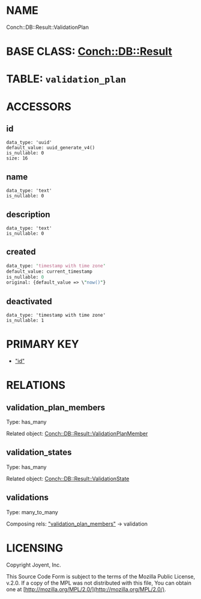 # NAME

Conch::DB::Result::ValidationPlan

# BASE CLASS: [Conch::DB::Result](/../modules/Conch::DB::Result)

# TABLE: `validation_plan`

# ACCESSORS

## id

```
data_type: 'uuid'
default_value: uuid_generate_v4()
is_nullable: 0
size: 16
```

## name

```
data_type: 'text'
is_nullable: 0
```

## description

```
data_type: 'text'
is_nullable: 0
```

## created

```perl
data_type: 'timestamp with time zone'
default_value: current_timestamp
is_nullable: 0
original: {default_value => \"now()"}
```

## deactivated

```
data_type: 'timestamp with time zone'
is_nullable: 1
```

# PRIMARY KEY

- ["id"](#id)

# RELATIONS

## validation\_plan\_members

Type: has\_many

Related object: [Conch::DB::Result::ValidationPlanMember](/../modules/Conch::DB::Result::ValidationPlanMember)

## validation\_states

Type: has\_many

Related object: [Conch::DB::Result::ValidationState](/../modules/Conch::DB::Result::ValidationState)

## validations

Type: many\_to\_many

Composing rels: ["validation\_plan\_members"](#validation_plan_members) -> validation

# LICENSING

Copyright Joyent, Inc.

This Source Code Form is subject to the terms of the Mozilla Public License,
v.2.0. If a copy of the MPL was not distributed with this file, You can obtain
one at [http://mozilla.org/MPL/2.0/](http://mozilla.org/MPL/2.0/).
